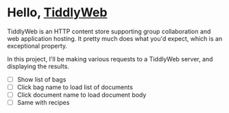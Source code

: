 # Hello, [TiddlyWeb](http://tiddlyweb.com/)

TiddlyWeb is an HTTP content store supporting group collaboration and web application hosting. It pretty much does what you'd expect, which is an exceptional property.

In this project, I'll be making various requests to a TiddlyWeb server, and displaying the results.

 - [ ] Show list of bags
 - [ ] Click bag name to load list of documents
 - [ ] Click document name to load document body
 - [ ] Same with recipes
